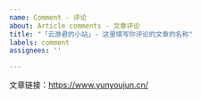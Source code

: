 ```yaml
---
name: Comment - 评论
about: Article comments - 文章评论
title: "「云游君的小站」- 这里填写你评论的文章的名称"
labels: comment
assignees: ''

---
```


文章链接：<https://www.yunyoujun.cn/>

<!-- 
- 发起前请先检查是否已存在该文章 Issue。请不要重复建立相同 Issue。
- 请替换上方文章链接为你评论的文章链接。
- 请在发起后的 Issue 中再进行评论。

谢谢配合！
-->
